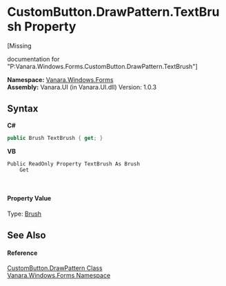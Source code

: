 # CustomButton.DrawPattern.TextBrush Property 
 

\[Missing <summary> documentation for "P:Vanara.Windows.Forms.CustomButton.DrawPattern.TextBrush"\]

**Namespace:**&nbsp;<a href="c580cf52-4028-70db-28d0-f9b1abc03861">Vanara.Windows.Forms</a><br />**Assembly:**&nbsp;Vanara.UI (in Vanara.UI.dll) Version: 1.0.3

## Syntax

**C#**<br />
``` C#
public Brush TextBrush { get; }
```

**VB**<br />
``` VB
Public ReadOnly Property TextBrush As Brush
	Get
```

<br />

#### Property Value
Type: <a href="http://msdn2.microsoft.com/en-us/library/d78x2d7s" target="_blank">Brush</a>

## See Also


#### Reference
<a href="67cce8ba-1e89-6f2e-28d9-cbea7201d011">CustomButton.DrawPattern Class</a><br /><a href="c580cf52-4028-70db-28d0-f9b1abc03861">Vanara.Windows.Forms Namespace</a><br />